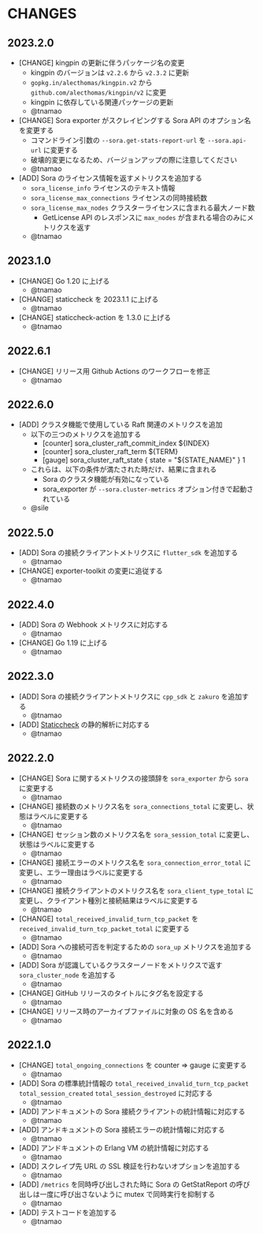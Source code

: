 # CHANGES

## 2023.2.0

- [CHANGE] kingpin の更新に伴うパッケージ名の変更
    - kingpin のバージョンは `v2.2.6` から `v2.3.2` に更新
    - `gopkg.in/alecthomas/kingpin.v2` から `github.com/alecthomas/kingpin/v2` に変更
    - kingpin に依存している関連パッケージの更新
    - @tnamao
- [CHANGE] Sora exporter がスクレイピングする Sora API のオプション名を変更する
    - コマンドライン引数の `--sora.get-stats-report-url` を `--sora.api-url` に変更する
    - 破壊的変更になるため、バージョンアップの際に注意してください
    - @tnamao
- [ADD] Sora のライセンス情報を返すメトリクスを追加する
    - `sora_license_info` ライセンスのテキスト情報
    - `sora_license_max_connections` ライセンスの同時接続数
    - `sora_license_max_nodes` クラスターライセンスに含まれる最大ノード数
        - GetLicense API のレスポンスに `max_nodes` が含まれる場合のみにメトリクスを返す
    - @tnamao

## 2023.1.0

- [CHANGE] Go 1.20 に上げる
    - @tnamao
- [CHANGE] staticcheck を 2023.1.1 に上げる
    - @tnamao
- [CHANGE] staticcheck-action を 1.3.0 に上げる
    - @tnamao

## 2022.6.1

- [CHANGE] リリース用 Github Actions のワークフローを修正
    - @tnamao

## 2022.6.0

- [ADD] クラスタ機能で使用している Raft 関連のメトリクスを追加
    - 以下の三つのメトリクスを追加する
        - [counter] sora_cluster_raft_commit_index ${INDEX}
        - [counter] sora_cluster_raft_term ${TERM}
        - [gauge] sora_cluster_raft_state { state = "${STATE_NAME}" } 1
    - これらは、以下の条件が満たされた時だけ、結果に含まれる
        - Sora のクラスタ機能が有効になっている
        - sora_exporter が `--sora.cluster-metrics` オプション付きで起動されている
    - @sile

## 2022.5.0

- [ADD] Sora の接続クライアントメトリクスに `flutter_sdk` を追加する
    - @tnamao
- [CHANGE] exporter-toolkit の変更に追従する
    - @tnamao

## 2022.4.0

- [ADD] Sora の Webhook メトリクスに対応する
    - @tnamao
- [CHANGE] Go 1.19 に上げる
    - @tnamao

## 2022.3.0

- [ADD] Sora の接続クライアントメトリクスに `cpp_sdk` と `zakuro` を追加する
    - @tnamao
- [ADD] [Staticcheck](https://staticcheck.io/) の静的解析に対応する
    - @tnamao

## 2022.2.0

- [CHANGE] Sora に関するメトリクスの接頭辞を `sora_exporter` から `sora` に変更する
    - @tnamao
- [CHANGE] 接続数のメトリクス名を `sora_connections_total` に変更し、状態はラベルに変更する
    - @tnamao
- [CHANGE] セッション数のメトリクス名を `sora_session_total` に変更し、状態はラベルに変更する
    - @tnamao
- [CHANGE] 接続エラーのメトリクス名を `sora_connection_error_total` に変更し、エラー理由はラベルに変更する
    - @tnamao
- [CHANGE] 接続クライアントのメトリクス名を `sora_client_type_total` に変更し、クライアント種別と接続結果はラベルに変更する
    - @tnamao
- [CHANGE] `total_received_invalid_turn_tcp_packet` を `received_invalid_turn_tcp_packet_total` に変更する
    - @tnamao
- [ADD] Sora への接続可否を判定するための `sora_up` メトリクスを追加する
    - @tnamao
- [ADD] Sora が認識しているクラスターノードをメトリクスで返す `sora_cluster_node` を追加する
    - @tnamao
- [CHANGE] GitHub リリースのタイトルにタグ名を設定する
    - @tnamao
- [CHANGE] リリース時のアーカイブファイルに対象の OS 名を含める
    - @tnamao

## 2022.1.0

- [CHANGE] `total_ongoing_connections` を counter => gauge に変更する
    - @tnamao
- [ADD] Sora の標準統計情報の `total_received_invalid_turn_tcp_packet` `total_session_created` `total_session_destroyed` に対応する
    - @tnamao
- [ADD] アンドキュメントの Sora 接続クライアントの統計情報に対応する
    - @tnamao
- [ADD] アンドキュメントの Sora 接続エラーの統計情報に対応する
    - @tnamao
- [ADD] アンドキュメントの Erlang VM の統計情報に対応する
    - @tnamao
- [ADD] スクレイプ先 URL の SSL 検証を行わないオプションを追加する
    - @tnamao
- [ADD] `/metrics` を同時呼び出しされた時に Sora の GetStatReport の呼び出しは一度に呼び出さないように mutex で同時実行を抑制する
    - @tnamao
- [ADD] テストコードを追加する
    - @tnamao
